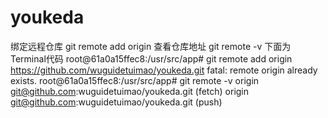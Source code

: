 # youkeda
绑定远程仓库 git remote add origin
查看仓库地址 git remote -v
下面为Terminal代码
root@61a0a15ffec8:/usr/src/app# git remote add origin https://github.com/wuguidetuimao/youkeda.git
fatal: remote origin already exists.
root@61a0a15ffec8:/usr/src/app# git remote -v
origin  git@github.com:wuguidetuimao/youkeda.git (fetch)
origin  git@github.com:wuguidetuimao/youkeda.git (push)
